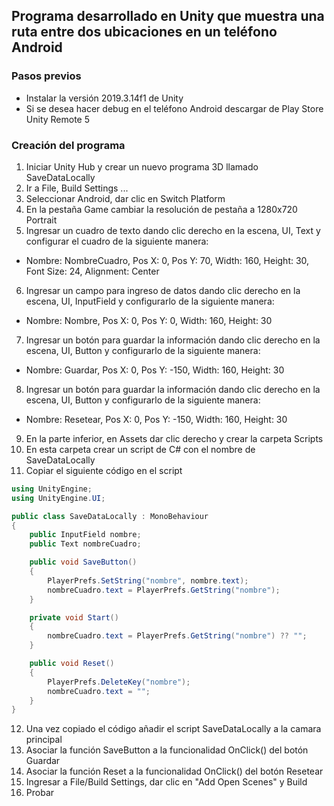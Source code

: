 ## Programa desarrollado en Unity que muestra una ruta entre dos ubicaciones en un teléfono Android


### Pasos previos 

* Instalar la versión 2019.3.14f1 de Unity
* Si se desea hacer debug en el teléfono Android descargar de Play Store Unity Remote 5

### Creación del programa

1. Iniciar Unity Hub y crear un nuevo programa 3D llamado SaveDataLocally
2. Ir a File, Build Settings ...
3. Seleccionar Android, dar clic en Switch Platform
4. En la pestaña Game cambiar la resolución de pestaña a 1280x720 Portrait
5. Ingresar un cuadro de texto dando clic derecho en la escena, UI, Text y configurar el cuadro de la siguiente manera:
* Nombre: NombreCuadro, Pos X: 0, Pos Y: 70, Width: 160, Height: 30, Font Size: 24, Alignment: Center 
6. Ingresar un campo para ingreso de datos dando clic derecho en la escena, UI, InputField y configurarlo de la siguiente manera: 
* Nombre: Nombre, Pos X: 0, Pos Y: 0, Width: 160, Height: 30
7. Ingresar un botón para guardar la información dando clic derecho en la escena, UI, Button y configurarlo de la siguiente manera: 
* Nombre: Guardar, Pos X: 0, Pos Y: -150, Width: 160, Height: 30
8. Ingresar un botón para guardar la información dando clic derecho en la escena, UI, Button y configurarlo de la siguiente manera: 
* Nombre: Resetear, Pos X: 0, Pos Y: -150, Width: 160, Height: 30
9. En la parte inferior, en Assets dar clic derecho y crear la carpeta Scripts
10. En esta carpeta crear un script de C# con el nombre de SaveDataLocally
11. Copiar el siguiente código en el script
```c#
using UnityEngine;
using UnityEngine.UI;

public class SaveDataLocally : MonoBehaviour
{
	public InputField nombre;
	public Text nombreCuadro;

	public void SaveButton()
	{
		PlayerPrefs.SetString("nombre", nombre.text);
		nombreCuadro.text = PlayerPrefs.GetString("nombre");
	}

    private void Start()
    {
		nombreCuadro.text = PlayerPrefs.GetString("nombre") ?? "";
    }

	public void Reset()
    {
		PlayerPrefs.DeleteKey("nombre");
		nombreCuadro.text = "";
    }
}
```
12. Una vez copiado el código añadir el script SaveDataLocally a la camara principal
13. Asociar la función SaveButton a la funcionalidad OnClick() del botón Guardar
14. Asociar la función Reset a la funcionalidad OnClick() del botón Resetear
22. Ingresar a File/Build Settings, dar clic  en "Add Open Scenes" y Build
23. Probar
